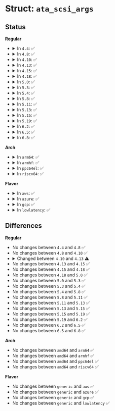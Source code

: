 # Struct: <code>ata_scsi_args</code>

## Status
<b>Regular</b>
<ul>
<li>
<details>
<summary>In <code>4.4</code>: ✅</summary>

```c
struct ata_scsi_args {
    struct ata_device *dev;
    u16 *id;
    struct scsi_cmnd *cmd;
    void (*done)(struct scsi_cmnd *);
};
```
</details>
</li>
<li>
<details>
<summary>In <code>4.8</code>: ✅</summary>

```c
struct ata_scsi_args {
    struct ata_device *dev;
    u16 *id;
    struct scsi_cmnd *cmd;
    void (*done)(struct scsi_cmnd *);
};
```
</details>
</li>
<li>
<details>
<summary>In <code>4.10</code>: ✅</summary>

```c
struct ata_scsi_args {
    struct ata_device *dev;
    u16 *id;
    struct scsi_cmnd *cmd;
    void (*done)(struct scsi_cmnd *);
};
```
</details>
</li>
<li>
<details>
<summary>In <code>4.13</code>: ✅</summary>

```c
struct ata_scsi_args {
    struct ata_device *dev;
    u16 *id;
    struct scsi_cmnd *cmd;
};
```
</details>
</li>
<li>
<details>
<summary>In <code>4.15</code>: ✅</summary>

```c
struct ata_scsi_args {
    struct ata_device *dev;
    u16 *id;
    struct scsi_cmnd *cmd;
};
```
</details>
</li>
<li>
<details>
<summary>In <code>4.18</code>: ✅</summary>

```c
struct ata_scsi_args {
    struct ata_device *dev;
    u16 *id;
    struct scsi_cmnd *cmd;
};
```
</details>
</li>
<li>
<details>
<summary>In <code>5.0</code>: ✅</summary>

```c
struct ata_scsi_args {
    struct ata_device *dev;
    u16 *id;
    struct scsi_cmnd *cmd;
};
```
</details>
</li>
<li>
<details>
<summary>In <code>5.3</code>: ✅</summary>

```c
struct ata_scsi_args {
    struct ata_device *dev;
    u16 *id;
    struct scsi_cmnd *cmd;
};
```
</details>
</li>
<li>
<details>
<summary>In <code>5.4</code>: ✅</summary>

```c
struct ata_scsi_args {
    struct ata_device *dev;
    u16 *id;
    struct scsi_cmnd *cmd;
};
```
</details>
</li>
<li>
<details>
<summary>In <code>5.8</code>: ✅</summary>

```c
struct ata_scsi_args {
    struct ata_device *dev;
    u16 *id;
    struct scsi_cmnd *cmd;
};
```
</details>
</li>
<li>
<details>
<summary>In <code>5.11</code>: ✅</summary>

```c
struct ata_scsi_args {
    struct ata_device *dev;
    u16 *id;
    struct scsi_cmnd *cmd;
};
```
</details>
</li>
<li>
<details>
<summary>In <code>5.13</code>: ✅</summary>

```c
struct ata_scsi_args {
    struct ata_device *dev;
    u16 *id;
    struct scsi_cmnd *cmd;
};
```
</details>
</li>
<li>
<details>
<summary>In <code>5.15</code>: ✅</summary>

```c
struct ata_scsi_args {
    struct ata_device *dev;
    u16 *id;
    struct scsi_cmnd *cmd;
};
```
</details>
</li>
<li>
<details>
<summary>In <code>5.19</code>: ✅</summary>

```c
struct ata_scsi_args {
    struct ata_device *dev;
    u16 *id;
    struct scsi_cmnd *cmd;
};
```
</details>
</li>
<li>
<details>
<summary>In <code>6.2</code>: ✅</summary>

```c
struct ata_scsi_args {
    struct ata_device *dev;
    u16 *id;
    struct scsi_cmnd *cmd;
};
```
</details>
</li>
<li>
<details>
<summary>In <code>6.5</code>: ✅</summary>

```c
struct ata_scsi_args {
    struct ata_device *dev;
    u16 *id;
    struct scsi_cmnd *cmd;
};
```
</details>
</li>
<li>
<details>
<summary>In <code>6.8</code>: ✅</summary>

```c
struct ata_scsi_args {
    struct ata_device *dev;
    u16 *id;
    struct scsi_cmnd *cmd;
};
```
</details>
</li>
</ul>
<b>Arch</b>
<ul>
<li>
<details>
<summary>In <code>arm64</code>: ✅</summary>

```c
struct ata_scsi_args {
    struct ata_device *dev;
    u16 *id;
    struct scsi_cmnd *cmd;
};
```
</details>
</li>
<li>
<details>
<summary>In <code>armhf</code>: ✅</summary>

```c
struct ata_scsi_args {
    struct ata_device *dev;
    u16 *id;
    struct scsi_cmnd *cmd;
};
```
</details>
</li>
<li>
<details>
<summary>In <code>ppc64el</code>: ✅</summary>

```c
struct ata_scsi_args {
    struct ata_device *dev;
    u16 *id;
    struct scsi_cmnd *cmd;
};
```
</details>
</li>
<li>
<details>
<summary>In <code>riscv64</code>: ✅</summary>

```c
struct ata_scsi_args {
    struct ata_device *dev;
    u16 *id;
    struct scsi_cmnd *cmd;
};
```
</details>
</li>
</ul>
<b>Flavor</b>
<ul>
<li>
<details>
<summary>In <code>aws</code>: ✅</summary>

```c
struct ata_scsi_args {
    struct ata_device *dev;
    u16 *id;
    struct scsi_cmnd *cmd;
};
```
</details>
</li>
<li>
<details>
<summary>In <code>azure</code>: ✅</summary>

```c
struct ata_scsi_args {
    struct ata_device *dev;
    u16 *id;
    struct scsi_cmnd *cmd;
};
```
</details>
</li>
<li>
<details>
<summary>In <code>gcp</code>: ✅</summary>

```c
struct ata_scsi_args {
    struct ata_device *dev;
    u16 *id;
    struct scsi_cmnd *cmd;
};
```
</details>
</li>
<li>
<details>
<summary>In <code>lowlatency</code>: ✅</summary>

```c
struct ata_scsi_args {
    struct ata_device *dev;
    u16 *id;
    struct scsi_cmnd *cmd;
};
```
</details>
</li>
</ul>

## Differences
<b>Regular</b>
<ul>
<li>
No changes between <code>4.4</code> and <code>4.8</code> ✅
</li>
<li>
No changes between <code>4.8</code> and <code>4.10</code> ✅
</li>
<li>
<details>
<summary>Changed between <code>4.10</code> and <code>4.13</code> ⚠️</summary>
<ul>
<li>
<b>Field removed. </b>
<code>void (*done)(struct scsi_cmnd *)</code>
</li>
</ul>
</details>
</li>
<li>
No changes between <code>4.13</code> and <code>4.15</code> ✅
</li>
<li>
No changes between <code>4.15</code> and <code>4.18</code> ✅
</li>
<li>
No changes between <code>4.18</code> and <code>5.0</code> ✅
</li>
<li>
No changes between <code>5.0</code> and <code>5.3</code> ✅
</li>
<li>
No changes between <code>5.3</code> and <code>5.4</code> ✅
</li>
<li>
No changes between <code>5.4</code> and <code>5.8</code> ✅
</li>
<li>
No changes between <code>5.8</code> and <code>5.11</code> ✅
</li>
<li>
No changes between <code>5.11</code> and <code>5.13</code> ✅
</li>
<li>
No changes between <code>5.13</code> and <code>5.15</code> ✅
</li>
<li>
No changes between <code>5.15</code> and <code>5.19</code> ✅
</li>
<li>
No changes between <code>5.19</code> and <code>6.2</code> ✅
</li>
<li>
No changes between <code>6.2</code> and <code>6.5</code> ✅
</li>
<li>
No changes between <code>6.5</code> and <code>6.8</code> ✅
</li>
</ul>
<b>Arch</b>
<ul>
<li>
No changes between <code>amd64</code> and <code>arm64</code> ✅
</li>
<li>
No changes between <code>amd64</code> and <code>armhf</code> ✅
</li>
<li>
No changes between <code>amd64</code> and <code>ppc64el</code> ✅
</li>
<li>
No changes between <code>amd64</code> and <code>riscv64</code> ✅
</li>
</ul>
<b>Flavor</b>
<ul>
<li>
No changes between <code>generic</code> and <code>aws</code> ✅
</li>
<li>
No changes between <code>generic</code> and <code>azure</code> ✅
</li>
<li>
No changes between <code>generic</code> and <code>gcp</code> ✅
</li>
<li>
No changes between <code>generic</code> and <code>lowlatency</code> ✅
</li>
</ul>
